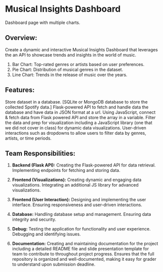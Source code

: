 # Musical Insights Dashboard
Dashboard page with multiple charts.

## Overview:
Create a dynamic and interactive Musical Insights Dashboard that leverages the an API to showcase trends and insights in the world of music. 


1. Bar Chart: Top-rated genres or artists based on user preferences.
2. Pie Chart: Distribution of musical genres in the dataset.
3. Line Chart: Trends in the release of music over the years.

## Features:

Store dataset in a database. [SQLite or MongoDB database to store the collected Spotify data.]
Flask-powered API to fetch and handle data the database and have data in JSON format at a url.
Using JavaScript, connect & fetch data from Flask powered API and store the array in a variable.
Filter the data and prep for visualization including a JavaScript library (one that we did not cover in class) for dynamic data visualizations.
User-driven interactions such as dropdowns to allow users to filter data by genres, artists, or time periods. 
## Team Responsibilities:
1. **Backend (Flask API):**
Creating the Flask-powered API for data retrieval.
Implementing endpoints for fetching and storing data.

2. **Frontend (Visualizations):**
Creating dynamic and engaging data visualizations.
Integrating an additional JS library for advanced visualizations. 

3. **Frontend (User Interaction):**
Designing and implementing the user interface.
Ensuring responsiveness and user-driven interactions.

4. **Database:**
Handling database setup and management.
Ensuring data integrity and security.

5. **Debug:**
Testing the application for functionality and user experience.
Debugging and identifying issues.

6. **Documentation:**
Creating and maintaining documentation for the project including a detailed README file and slide presentation template for team to contribute to throughout project progress. Ensures that the full repository is organized and well-documented, making it easy for grader to understand upon submission deadline.
